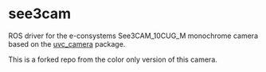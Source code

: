 see3cam
=======

ROS driver for the e-consystems See3CAM_10CUG_M monochrome camera based on the 
[uvc_camera](https://github.com/ktossell/camera_umd/tree/master/uvc_camera) package.

This is a forked repo from the color only version of this camera.
